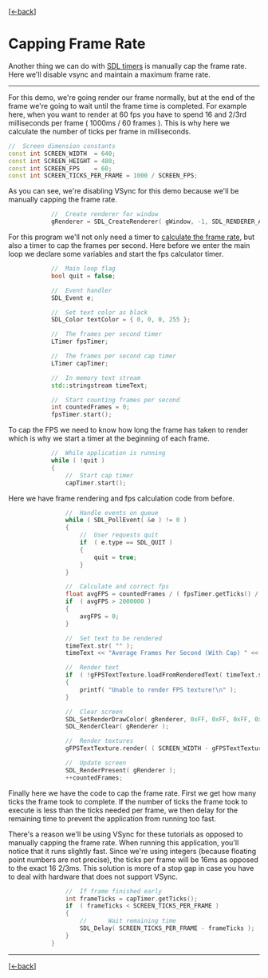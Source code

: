 [[<-back](../README.md)]

# Capping Frame Rate

Another thing we can do with [SDL timers](../lesson-23/README.md) is manually cap the frame rate. Here we'll disable vsync and maintain a maximum frame rate.

----

For this demo, we're going render our frame normally, but at the end of the frame we're going to wait until the frame time is completed. For example here, when you want to render at 60 fps you have to spend 16 and 2/3rd milliseconds per frame ( 1000ms / 60 frames ). This is why here we calculate the number of ticks per frame in milliseconds.

``` C++
//  Screen dimension constants
const int SCREEN_WIDTH  = 640;
const int SCREEN_HEIGHT = 480;
const int SCREEN_FPS    = 60;
const int SCREEN_TICKS_PER_FRAME = 1000 / SCREEN_FPS;
```

As you can see, we're disabling VSync for this demo because we'll be manually capping the frame rate.

``` C++
            //  Create renderer for window
            gRenderer = SDL_CreateRenderer( gWindow, -1, SDL_RENDERER_ACCELERATED );
```

For this program we'll not only need a timer to [calculate the frame rate](../lesson-24/README.md), but also a timer to cap the frames per second. Here before we enter the main loop we declare some variables and start the fps calculator timer.

``` C++
            //  Main loop flag
            bool quit = false;

            //  Event handler
            SDL_Event e;

            //  Set text color as black
            SDL_Color textColor = { 0, 0, 0, 255 };

            //  The frames per second timer
            LTimer fpsTimer;

            //  The frames per second cap timer
            LTimer capTimer;

            //  In memory text stream
            std::stringstream timeText;

            //  Start counting frames per second
            int countedFrames = 0;
            fpsTimer.start();
```

To cap the FPS we need to know how long the frame has taken to render which is why we start a timer at the beginning of each frame.

``` C++
            //  While application is running
            while ( !quit )
            {
                //  Start cap timer
                capTimer.start();
```

Here we have frame rendering and fps calculation code from before.

``` C++
                //  Handle events on queue
                while ( SDL_PollEvent( &e ) != 0 )
                {
                    //  User requests quit
                    if  ( e.type == SDL_QUIT )
                    {
                        quit = true;
                    }
                }

                //  Calculate and correct fps
                float avgFPS = countedFrames / ( fpsTimer.getTicks() / 1000.f );
                if  ( avgFPS > 2000000 )
                {
                    avgFPS = 0;
                }

                //  Set text to be rendered
                timeText.str( "" );
                timeText << "Average Frames Per Second (With Cap) " << avgFPS; 

                //  Render text
                if  ( !gFPSTextTexture.loadFromRenderedText( timeText.str().c_str(), textColor ) )
                {
                    printf( "Unable to render FPS texture!\n" );
                }

                //  Clear screen
                SDL_SetRenderDrawColor( gRenderer, 0xFF, 0xFF, 0xFF, 0xFF );
                SDL_RenderClear( gRenderer );

                //  Render textures
                gFPSTextTexture.render( ( SCREEN_WIDTH - gFPSTextTexture.getWidth() ) / 2, ( SCREEN_HEIGHT - gFPSTextTexture.getHeight() ) / 2 );

                //  Update screen
                SDL_RenderPresent( gRenderer );
                ++countedFrames;
```

Finally here we have the code to cap the frame rate. First we get how many ticks the frame took to complete. If the number of ticks the frame took to execute is less than the ticks needed per frame, we then delay for the remaining time to prevent the application from running too fast.

There's a reason we'll be using VSync for these tutorials as opposed to manually capping the frame rate. When running this application, you'll notice that it runs slightly fast. Since we're using integers (because floating point numbers are not precise), the ticks per frame will be 16ms as opposed to the exact 16 2/3ms. This solution is more of a stop gap in case you have to deal with hardware that does not support VSync.

``` C++
                //  If frame finished early
                int frameTicks = capTimer.getTicks();
                if  ( frameTicks < SCREEN_TICKS_PER_FRAME )
                {
                    //  	Wait remaining time
                    SDL_Delay( SCREEN_TICKS_PER_FRAME - frameTicks );
                }
            }
```

----

[[<-back](../README.md)]